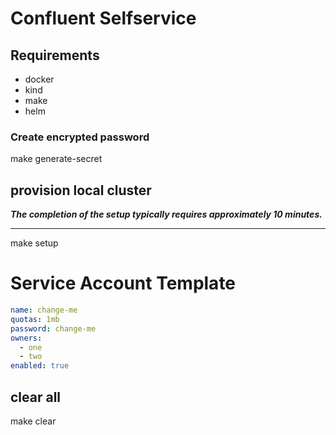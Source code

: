 # Confluent Selfservice

## Requirements

- docker
- kind 
- make
- helm

### Create encrypted password
make generate-secret

## provision local cluster

***The completion of the setup typically requires approximately 10 minutes.***
<hr/>
make setup

# Service Account Template

```yaml
name: change-me
quotas: 1mb
password: change-me
owners:
  - one
  - two
enabled: true
```

## clear all
make clear


